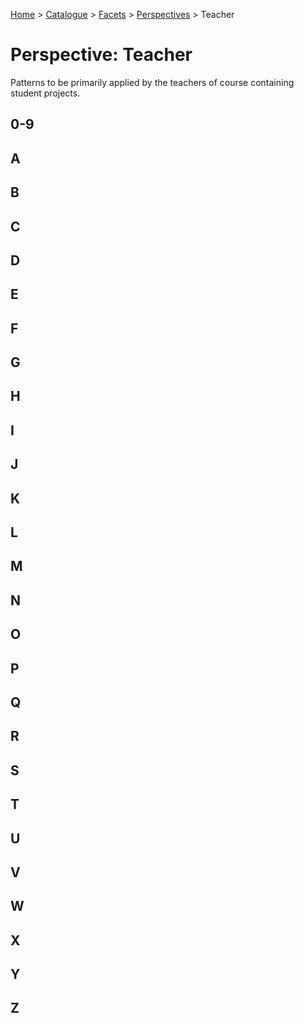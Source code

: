 [Home](../../../README.md) > [Catalogue](../../../Patterns_catalogue.md) > [Facets](../facets.md) > [Perspectives](perspectives.md) > Teacher
# Perspective: Teacher

Patterns to be primarily applied by the teachers of course containing student projects.

## 0-9

## A

## B

## C

## D

## E

## F

## G

## H

## I

## J

## K

## L

## M

## N

## O

## P

## Q

## R

## S

## T

## U

## V

## W

## X

## Y

## Z
